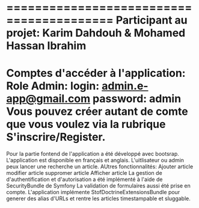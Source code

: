 =========================================
Participant au projet:
	Karim Dahdouh & Mohamed Hassan Ibrahim
=========================================
Comptes d'accéder à l'application:
	Role Admin:
		login: admin.e-app@gmail.com
		password: admin
	Vous pouvez créer autant de comte que vous voulez via la rubrique S'inscrire/Register.
==========================================

Pour la partie fontend de l'application a été développé avec bootsrap.
L'application est disponible en français et anglais.
L'uitlisateur ou admin peux lancer une recherche un article.
AUtres fonctionnalités:
	Ajouter article
	modifier article
	suppromer article
	Afficher article
La gestion de d'authentification et d'autorisation a été implémenté à l'aide de SecurityBundle de Symfony
La validation de formulaires aussi été prise en compte.
L'application implémente StofDoctrineExtensionsBundle pour generer des alias d'URLs et rentre les articles timestampable et sluggable.
	

	
	
